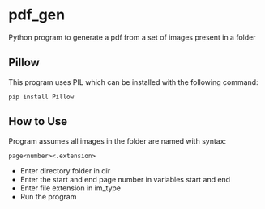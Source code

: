 # pdf_gen
Python program to generate a pdf from a set of images present in a folder

## Pillow
This program uses PIL which can be installed with the following command:
```  
pip install Pillow
```
 
## How to Use
Program assumes all images in the folder are named with syntax:
```
page<number><.extension>
```
 - Enter directory folder in dir
 - Enter the start and end page number in variables start and end
 - Enter file extension in im_type
 - Run the program
